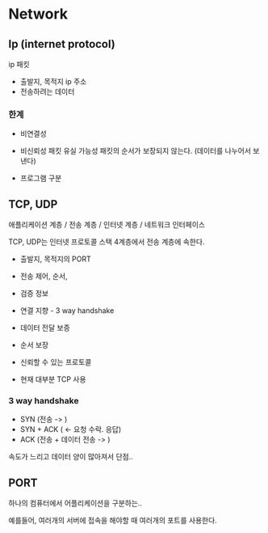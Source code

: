 # Network


## Ip (internet protocol)


ip 패킷

- 출발지, 목적지 ip 주소 
- 전송하려는 데이터 


### 한계 

- 비연결성
    
- 비신뢰성
    패킷 유실 가능성
    패킷의 순서가 보장되지 않는다. (데이터를 나누어서 보낸다)
- 프로그램 구분


## TCP, UDP

애플리케이션 계층 / 전송 계층 / 인터넷 계층 / 네트워크 인터페이스

TCP, UDP는 인터넷 프로토콜 스택 4계층에서 전송 계층에 속한다. 

- 출발지, 목적지의 PORT
- 전송 제어, 순서,
- 검증 정보


- 연결 지향 - 3 way handshake
- 데이터 전달 보증
- 순서 보장

- 신뢰할 수 있는 프로토콜
- 현재 대부분 TCP 사용

### 3 way handshake

- SYN  (전송 -> )  
- SYN + ACK ( <- 요청 수락. 응답)
- ACK  (전송 + 데이터 전송 -> )  

 속도가 느리고 데이터 양이 많아져서 단점..



## PORT 

하나의 컴퓨터에서 어플리케이션을 구분하는..

예를들어, 여러개의 서버에 접속을 해야할 때 여러개의 포트를 사용한다. 


